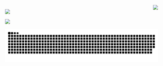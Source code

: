 <img align="right" src="https://i.ibb.co/HBrBTjZ/weirdchamp.gif" />
<p align="left">
<img src="https://github-readme-stats.vercel.app/api?username=haipham22&show_icons=true&count_private=true&show_icons=true" />
</p>

<p align="left">
<img src="https://github-readme-stats.vercel.app/api/top-langs?username=haipham22&show_icons=true&locale=en&layout=compact" />
</p>

<picture>
  <source media="(prefers-color-scheme: dark)" srcset="github-snake-dark.svg" />
  <source media="(prefers-color-scheme: light)" srcset="github-snake.svg" />
  <img alt="github-snake" src="github-snake.svg" />
</picture>